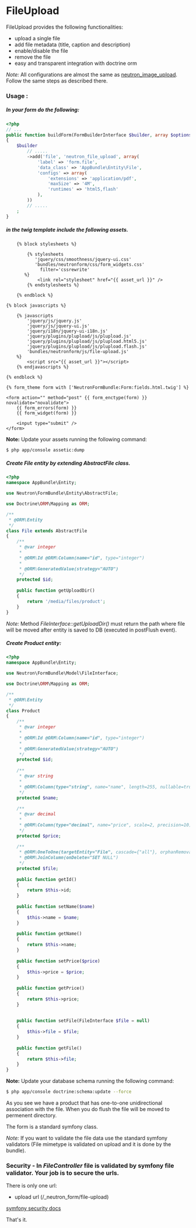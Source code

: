 FileUpload
==========

FileUpload provides the following functionalities:

- upload a single file
- add file metadata (title, caption and description)
- enable/disable the file
- remove the file
- easy and transparent integration with doctrine orm

*Note:* All configurations are almost the same as [neutron_image_upload](image_upload.md). Follow the same steps as described there.

### Usage :

##### In your form do the following:

``` php
<?php
// ...
public function buildForm(FormBuilderInterface $builder, array $options)
{
    $builder
        // .....
        ->add('file', 'neutron_file_upload', array(
		    'label' => 'form.file',
		    'data_class' => 'AppBundle\Entity\File',
		    'configs' => array(
		        'extensions' => 'application/pdf',
		        'maxSize' => '4M',
		        'runtimes' => 'html5,flash'
		    ),
		)) 
		// .....
    ;
}
```

##### in the twig template include the following assets.

``` jinja
    {% block stylesheets %}
                
        {% stylesheets
           'jquery/css/smoothness/jquery-ui.css' 
           'bundles/neutronform/css/form_widgets.css'
             filter='cssrewrite'
       %}
            <link rel="stylesheet" href="{{ asset_url }}" />
        {% endstylesheets %}

    {% endblock %}
    
{% block javascripts %}

	{% javascripts
        'jquery/js/jquery.js'
        'jquery/js/jquery-ui.js'
        'jquery/i18n/jquery-ui-i18n.js'
        'jquery/plugins/plupload/js/plupload.js'                    
        'jquery/plugins/plupload/js/plupload.html5.js'                    
        'jquery/plugins/plupload/js/plupload.flash.js'                                                                                                                                                                           
        'bundles/neutronform/js/file-upload.js'                                                                                                                                  
	%}
		<script src="{{ asset_url }}"></script>
	{% endjavascripts %}
   
{% endblock %}

{% form_theme form with ['NeutronFormBundle:Form:fields.html.twig'] %}
           
<form action="" method="post" {{ form_enctype(form) }} novalidate="novalidate">
    {{ form_errors(form) }}
	{{ form_widget(form) }}

    <input type="submit" />
</form>
```
**Note:** Update your assets running the following command:

``` bash
$ php app/console assetic:dump
```

##### Create *File* entity by extending  *AbstractFile* class.

``` php
<?php
namespace AppBundle\Entity;

use Neutron\FormBundle\Entity\AbstractFile;

use Doctrine\ORM\Mapping as ORM;

/**
 * @ORM\Entity
 */
class File extends AbstractFile
{
    /**
     * @var integer 
     *
     * @ORM\Id @ORM\Column(name="id", type="integer")
     * 
     * @ORM\GeneratedValue(strategy="AUTO")
     */
    protected $id;
    
    public function getUploadDir()
    {
        return '/media/files/product';
    }
}
```

*Note:* Method *FileInterface::getUploadDir()* must return the path where file will be moved after entity is saved to DB (executed in postFlush event).

##### Create *Product* entity:

``` php
<?php
namespace AppBundle\Entity;

use Neutron\FormBundle\Model\FileInterface;

use Doctrine\ORM\Mapping as ORM;

/**
 * @ORM\Entity
 */
class Product
{
    /**
     * @var integer 
     *
     * @ORM\Id @ORM\Column(name="id", type="integer")
     * 
     * @ORM\GeneratedValue(strategy="AUTO")
     */
    protected $id;
    
    /**
     * @var string 
     *
     * @ORM\Column(type="string", name="name", length=255, nullable=true, unique=false)
     */
    protected $name;
    
    /**
     * @var decimal
     *
     * @ORM\Column(type="decimal", name="price", scale=2, precision=10)
     */
    protected $price;
    
    /**
     * @ORM\OneToOne(targetEntity="File", cascade={"all"}, orphanRemoval=true)
     * @ORM\JoinColumn(onDelete="SET NULL")
     */
    protected $file;
    
    public function getId()
    {
        return $this->id;
    }
    
    public function setName($name)
    {
        $this->name = $name;
    }
    
    public function getName()
    {
        return $this->name;
    }
    
    public function setPrice($price)
    {
        $this->price = $price;
    }
    
    public function getPrice()
    {
        return $this->price;
    }
    
    
    public function setFile(FileInterface $file = null)
    {
        $this->file = $file;
    }
    
    public function getFile()
    {
        return $this->file;
    }
}
```

**Note:** Update your database schema running the following command:

``` bash
$ php app/console doctrine:schema:update --force
```

As you see we have a product that has one-to-one unidirectional association with the file.
When you do flush the file will be moved to permenent directory.

The form is a standard symfony class.

*Note:* If you want to validate the file data use the standard symfony validators (File mimetype is validated on upload and it is done by the bundle).

### Security - In *FileController* file is validated by symfony file validator. Your job is to secure the urls.
There is only one url:
- upload url (/_neutron_form/file-upload)

[symfony security docs](http://symfony.com/doc/master/book/security.html)

That's it.
